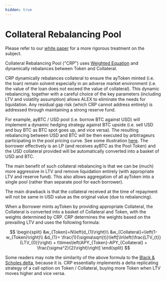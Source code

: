 ```yaml
---
hidden: true
---
```


# Collateral Rebalancing Pool

Please refer to our [white paper](../whitepaper/automated-market-making-of-collateral-rebalancing-pool.md) for a more rigorous treatment on the subject.

Collateral Rebalancing Pool ("CRP") uses [Weighted Equation](https://docs.alexgo.io/protocol/platform-architecture-that-supports-ecosystem-development) and dynamically rebalances between Token and Collateral.

CRP dynamically rebalances collateral to ensure the ayToken minted (i.e. the loan) remain solvent especially in an adverse market environment (i.e. the value of the loan does not exceed the value of collateral). This dynamic rebalancing, together with a careful choice of the key parameters (including LTV and volatilty assumption) allows ALEX to eliminate the needs for liquidation. Any residual gap risk (which CRP cannot address entirely) is addressed through maintaining a strong reserve fund.

For example, ayBTC / USD pool (i.e. borrow BTC against USD) will implement a dynamic hedging strategy against BTC upside (i.e. sell USD and buy BTC as BTC spot goes up, and vice versa). The resulting rebalancing between USD and BTC will be then executed by arbitrageurs participating in the pool pricing curve. See some illustration [here](https://docs.google.com/spreadsheets/d/1nSg6L30iedpk\_rLhq3E7Zv8ct3Myb\_D8oWmgJzwtwtw/edit?usp=sharing). The borrower effectively is an LP (and receives ayBTC as the Pool Token) and the USD collateral provided will be automatically converted into a basket of USD and BTC.

The main benefit of such collateral rebalancing is that we can be (much) more aggressive in LTV and remove liquidation entirely (with appropriate LTV and reserve fund). This also allows aggregation of all ayToken into a single pool (rather than separate pool for each borrower).

The main drawback is that the collateral received at the time of repayment will not be same in USD value as the original value (due to rebalancing).

When a Borrower mints ayToken by providing appropriate Collateral, the Collateral is converted into a basket of Collateral and Token, with the weights determined by CRP. CRP determines the weights based on the prevailing LTV and uses the following formula:

$$
\begin{split} &w_{Token}=N\left(d_{1}\right)\\ &w_{Collateral}=\left(1-w_{Token}\right)\\ &d_{1}= \frac{1}{\sigma\sqrt{t}}\left[\ln\left(\frac{LTV_{t}}{LTV_{0}}\right) + t\times\left(APY_{Token}-APY_{Collateral} + \frac{\sigma^2}{2}\right)\right] \end{split}
$$

Some readers may note the similarity of the above formula to the [Black & Scholes delta](https://en.wikipedia.org/wiki/Black%E2%80%93Scholes\_model), because it is. CRP essentially implements a delta replicating strategy of a call option on Token / Collateral, buying more Token when LTV moves higher and vice versa.
